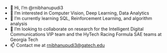 - 👋 Hi, I’m @rnibhanupudi3
- 👀 I’m interested in Computer Vision, Deep Learning, Data Analytics
- 🌱 I’m currently learning SQL, Reinforcement Learning, and algorithm analysis
- 💞️ I’m looking to collaborate on research for the Intelligent Digital Communications VIP team and the HyTech Racing Formula SAE teams at Georgia Tech
- 📫 Contact me at rnibhanupudi3@gatech.edu

<!---
rnibhanupudi3/rnibhanupudi3 is a ✨ special ✨ repository because its `README.md` (this file) appears on your GitHub profile.
You can click the Preview link to take a look at your changes.
--->
